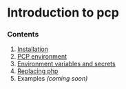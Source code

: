 # Introduction to pcp

### Contents  
1. [Installation](./installation.md)
2. [PCP environment](./pcp-environment.md)
3. [Environment variables and secrets](./environment-variables-and-secrets.md)
4. [Replacing php](./replacing-php.md)
5. Examples _(coming soon)_
